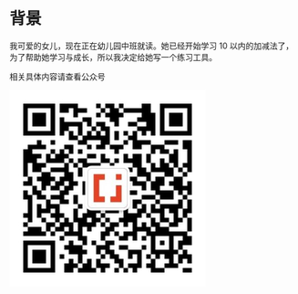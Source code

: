 # 背景

我可爱的女儿，现在正在幼儿园中班就读。她已经开始学习 10 以内的加减法了，为了帮助她学习与成长，所以我决定给她写一个练习工具。

相关具体内容请查看公众号

![image.jpg](../qrcode.jpg)
